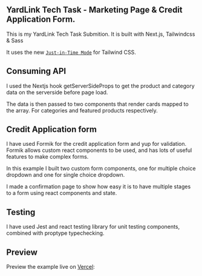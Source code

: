 ## YardLink Tech Task - Marketing Page & Credit Application Form.

This is my YardLink Tech Task Submition. 
It is built with Next.js, Tailwindcss & Sass

It uses the new [`Just-in-Time Mode`](https://tailwindcss.com/docs/just-in-time-mode) for Tailwind CSS.


## Consuming API
I used the Nextjs hook getServerSideProps to get the product and category data on the serverside before page load.

The data is then passed to two components that render cards mapped to the array. For categories and featured products respectively. 


## Credit Application form
I have used Formik for the credit application form and yup for validation.
Formik allows custom react components to be used, and has lots of useful features to make complex forms.

In this example I built two custom form components, one for multiple choice dropdown and one for single choice dropdown.

I made a confirmation page to show how easy it is to have multiple stages to a form using react components and state.


## Testing
I have used Jest and react testing library for unit testing components, combined with proptype typechecking.


## Preview

Preview the example live on [Vercel](https://yardlink-tech-task.vercel.app/):

